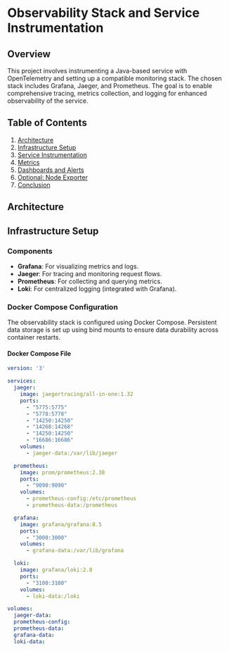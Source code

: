 # Observability Stack and Service Instrumentation

## Overview

This project involves instrumenting a Java-based service with OpenTelemetry and setting up a compatible monitoring stack. The chosen stack includes Grafana, Jaeger, and Prometheus. The goal is to enable comprehensive tracing, metrics collection, and logging for enhanced observability of the service.

## Table of Contents

1. [Architecture](#Architecture)
2. [Infrastructure Setup](#infrastructure-setup)
3. [Service Instrumentation](#service-instrumentation)
4. [Metrics](#metrics)
5. [Dashboards and Alerts](#dashboards-and-alerts)
6. [Optional: Node Exporter](#optional-node-exporter)
7. [Conclusion](#conclusion)

## Architecture
## Infrastructure Setup

### Components

- **Grafana**: For visualizing metrics and logs.
- **Jaeger**: For tracing and monitoring request flows.
- **Prometheus**: For collecting and querying metrics.
- **Loki**: For centralized logging (integrated with Grafana).

### Docker Compose Configuration

The observability stack is configured using Docker Compose. Persistent data storage is set up using bind mounts to ensure data durability across container restarts.

#### Docker Compose File

```yaml
version: '3'

services:
  jaeger:
    image: jaegertracing/all-in-one:1.32
    ports:
      - "5775:5775"
      - "5778:5778"
      - "14250:14250"
      - "14268:14268"
      - "14250:14250"
      - "16686:16686"
    volumes:
      - jaeger-data:/var/lib/jaeger

  prometheus:
    image: prom/prometheus:2.38
    ports:
      - "9090:9090"
    volumes:
      - prometheus-config:/etc/prometheus
      - prometheus-data:/prometheus

  grafana:
    image: grafana/grafana:8.5
    ports:
      - "3000:3000"
    volumes:
      - grafana-data:/var/lib/grafana

  loki:
    image: grafana/loki:2.8
    ports:
      - "3100:3100"
    volumes:
      - loki-data:/loki

volumes:
  jaeger-data:
  prometheus-config:
  prometheus-data:
  grafana-data:
  loki-data:
